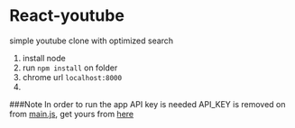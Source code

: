 # React-youtube
simple youtube clone with optimized search

1. install node
2. run `npm install` on folder
3. chrome url `localhost:8000`
4. 
###Note
In order to run the app API key is needed
API_KEY is removed on from [main.js](https://github.com/rumanbsl/React-youtube/blob/master/src/main.js), get yours from [here](https://console.developers.google.com/apis)
